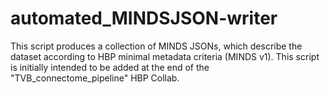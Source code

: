 # automated_MINDSJSON-writer
 This script produces a collection of MINDS JSONs, which describe the dataset according to HBP minimal metadata criteria (MINDS v1). This script is initially intended to be added at the end of the "TVB_connectome_pipeline" HBP Collab.
